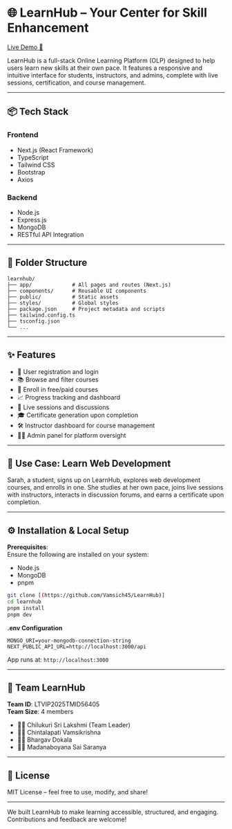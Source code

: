 # 🌐 LearnHub – Your Center for Skill Enhancement

[Live Demo 🚀](https://learnhubrce.vercel.app)

LearnHub is a full-stack Online Learning Platform (OLP) designed to help users learn new skills at their own pace. It features a responsive and intuitive interface for students, instructors, and admins, complete with live sessions, certification, and course management.

---

## 📦 Tech Stack

### Frontend
- Next.js (React Framework)
- TypeScript
- Tailwind CSS
- Bootstrap
- Axios

### Backend
- Node.js
- Express.js
- MongoDB
- RESTful API Integration

---

## 📁 Folder Structure

```
learnhub/
├── app/             # All pages and routes (Next.js)
├── components/      # Reusable UI components
├── public/          # Static assets
├── styles/          # Global styles
├── package.json     # Project metadata and scripts
├── tailwind.config.ts
├── tsconfig.json
└── ...
```

---

## ✨ Features

- 🔐 User registration and login  
- 📚 Browse and filter courses  
- 🧠 Enroll in free/paid courses  
- 📈 Progress tracking and dashboard  
- 💬 Live sessions and discussions  
- 🎓 Certificate generation upon completion  
- 🛠️ Instructor dashboard for course management  
- 🧑‍💼 Admin panel for platform oversight  

---

## 🧪 Use Case: Learn Web Development

Sarah, a student, signs up on LearnHub, explores web development courses, and enrolls in one. She studies at her own pace, joins live sessions with instructors, interacts in discussion forums, and earns a certificate upon completion.

---

## ⚙️ Installation & Local Setup

**Prerequisites**:  
Ensure the following are installed on your system:
- Node.js  
- MongoDB  
- pnpm  

```bash
git clone [(https://github.com/Vamsich45/LearnHub)]
cd learnhub
pnpm install
pnpm dev
```

**.env Configuration**
```
MONGO_URI=your-mongodb-connection-string
NEXT_PUBLIC_API_URL=http://localhost:3000/api
```

App runs at: `http://localhost:3000`

---

## 👥 Team LearnHub

**Team ID**: LTVIP2025TMID56405  
**Team Size**: 4 members

- 👩‍💼 Chilukuri Sri Lakshmi (Team Leader)  
- 👨‍💻 Chintalapati Vamsikrishna  
- 👨‍💻 Bhargav Dokala  
- 👩‍💻 Madanaboyana Sai Saranya  

---

## 📜 License

MIT License – feel free to use, modify, and share!

---

We built LearnHub to make learning accessible, structured, and engaging. Contributions and feedback are welcome!
```
